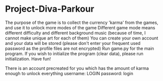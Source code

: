 # Project-Diva-Parkour

The purpose of the game is to collect the currency 'karma' from the games, and use it to unlock more modes of the game
Different game mode means different difficulty and different background music (because of time, I cannot make unique art for each of them)
You can create your own account and your data will be stored (please don't enter your frequent used password as the profile files are not encrypted)
Run game.py for the main program. If you wish to initialize the program (clear data), please run initialization.
Have fun!

There is an account precreated for you which has the amount of karma enough to unlock everything
username: LOGIN
password: login

